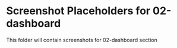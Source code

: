 # Screenshot Placeholders for 02-dashboard
This folder will contain screenshots for 02-dashboard section
